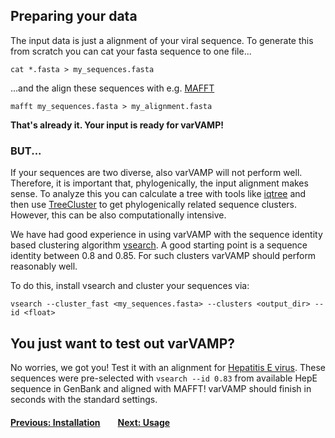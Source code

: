 ## Preparing your data

The input data is just a alignment of your viral sequence. To generate this from scratch you can cat your fasta sequence to one file...
```shell
cat *.fasta > my_sequences.fasta
```
...and the align these sequences with e.g. [MAFFT](https://mafft.cbrc.jp/alignment/software/)
```shell
mafft my_sequences.fasta > my_alignment.fasta
```
**That's already it. Your input is ready for varVAMP!**


### BUT...
If your sequences are two diverse, also varVAMP will not perform well. Therefore, it is important that, phylogenically, the input alignment  makes sense. To analyze this you can calculate a tree  with tools like [iqtree](http://www.iqtree.org/) and then use [TreeCluster](https://github.com/niemasd/TreeCluster) to get phylogenically related sequence clusters. However, this can be also computationally intensive.

We have had good experience in using varVAMP with the sequence identity based clustering algorithm [vsearch](https://github.com/torognes/vsearch). A good starting point is a sequence identity between 0.8 and 0.85. For such clusters varVAMP should perform reasonably well.

To do this, install vsearch and cluster your sequences via:

```shell
vsearch --cluster_fast <my_sequences.fasta> --clusters <output_dir> --id <float>
```

## You just want to test out varVAMP?

No worries, we got you! Test it with an alignment for [Hepatitis E virus](././varvamp/example_data). These sequences were pre-selected with ```vsearch --id 0.83``` from available HepE sequence in GenBank and aligned with MAFFT! varVAMP should finish in seconds with the standard settings.


#### [Previous: Installation](./installation.md)&emsp;&emsp;[Next: Usage](./usage.md)
